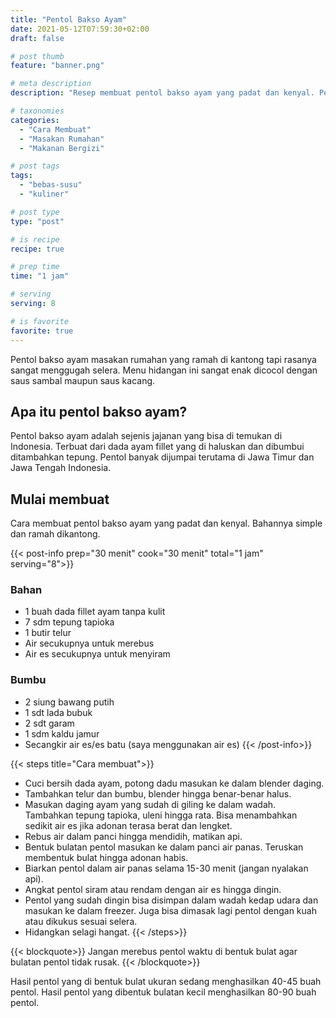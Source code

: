 ```yaml
---
title: "Pentol Bakso Ayam"
date: 2021-05-12T07:59:30+02:00
draft: false

# post thumb
feature: "banner.png"

# meta description
description: "Resep membuat pentol bakso ayam yang padat dan kenyal. Pelajari cara membuat masakan rumahan yang lezat disini."

# taxonomies
categories:
  - "Cara Membuat"
  - "Masakan Rumahan"
  - "Makanan Bergizi"

# post tags
tags:
  - "bebas-susu"
  - "kuliner"

# post type
type: "post"

# is recipe
recipe: true

# prep time
time: "1 jam"

# serving
serving: 8

# is favorite
favorite: true
---
```

Pentol bakso ayam masakan rumahan yang ramah di kantong tapi rasanya sangat menggugah selera. Menu hidangan ini sangat enak dicocol dengan saus sambal maupun saus kacang.

## Apa itu pentol bakso ayam?

Pentol bakso ayam adalah sejenis jajanan yang bisa di temukan di Indonesia. Terbuat dari dada ayam fillet yang di haluskan dan dibumbui ditambahkan tepung. Pentol banyak dijumpai terutama di Jawa Timur dan Jawa Tengah Indonesia.

## Mulai membuat

Cara membuat pentol bakso ayam yang padat dan kenyal. Bahannya simple dan ramah dikantong.

{{< post-info prep="30 menit" cook="30 menit" total="1 jam" serving="8">}}

### Bahan

-   1 buah dada fillet ayam tanpa kulit
-   7 sdm tepung tapioka
-   1 butir telur
-   Air secukupnya untuk merebus
-   Air es secukupnya untuk menyiram

### Bumbu

-   2 siung bawang putih
-   1 sdt lada bubuk
-   2 sdt garam
-   1 sdm kaldu jamur
-   Secangkir air es/es batu (saya menggunakan air es)
{{< /post-info>}}

{{< steps title="Cara membuat">}}
-   Cuci bersih dada ayam, potong dadu masukan ke dalam blender daging.
-   Tambahkan telur dan bumbu, blender hingga benar-benar halus.
-   Masukan daging ayam yang sudah di giling ke dalam wadah. Tambahkan tepung tapioka, uleni hingga rata. Bisa menambahkan sedikit air es jika adonan terasa berat dan lengket.
-   Rebus air dalam panci hingga mendidih, matikan api.
-   Bentuk bulatan pentol masukan ke dalam panci air panas. Teruskan membentuk bulat hingga adonan habis.
-   Biarkan pentol dalam air panas selama 15-30 menit (jangan nyalakan api).
-   Angkat pentol siram atau rendam dengan air es hingga dingin.
-   Pentol yang sudah dingin bisa disimpan dalam wadah kedap udara dan masukan ke dalam freezer. Juga bisa dimasak lagi pentol dengan kuah atau dikukus sesuai selera.
-   Hidangkan selagi hangat.
{{< /steps>}}

{{< blockquote>}}
Jangan merebus pentol waktu di bentuk bulat agar bulatan pentol tidak rusak.
{{< /blockquote>}}

Hasil pentol yang di bentuk bulat ukuran sedang menghasilkan 40-45 buah pentol. Hasil pentol yang dibentuk bulatan kecil menghasilkan 80-90 buah pentol.


